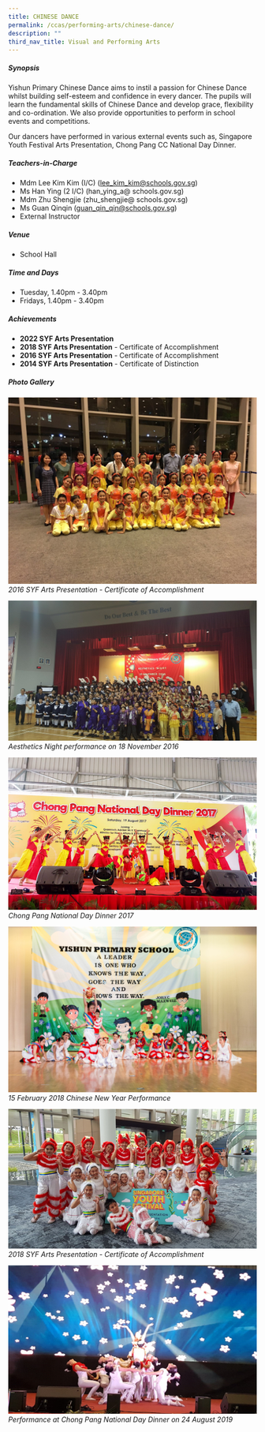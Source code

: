 ```yaml
---
title: CHINESE DANCE
permalink: /ccas/performing-arts/chinese-dance/
description: ""
third_nav_title: Visual and Performing Arts
---
```

##### **Synopsis**
Yishun Primary Chinese Dance aims to instil a passion for Chinese Dance whilst building self-esteem and confidence in every dancer. The pupils will learn the fundamental skills of Chinese Dance and develop grace, flexibility and co-ordination. We also provide opportunities to perform in school events and competitions.

Our dancers have performed in various external events such as, Singapore Youth Festival Arts Presentation, Chong Pang CC National Day Dinner.

##### **Teachers-in-Charge**
* Mdm Lee Kim Kim (I/C) (lee_kim_kim@schools.gov.sg)
* Ms Han Ying (2 I/C) (han_ying_a@ schools.gov.sg)
* Mdm Zhu Shengjie (zhu_shengjie@ schools.gov.sg)
* Ms Guan Qinqin (guan_qin_qin@schools.gov.sg)
* External Instructor

##### **Venue**
* School Hall

##### **Time and Days**
* Tuesday, 1.40pm - 3.40pm
* Fridays, 1.40pm - 3.40pm

##### **Achievements**
* **2022 SYF Arts Presentation**
* **2018 SYF Arts Presentation** - Certificate of Accomplishment
* **2016 SYF Arts Presentation** - Certificate of Accomplishment
* **2014 SYF Arts Presentation** - Certificate of Distinction

##### **Photo Gallery**
![](/images/CCAs/Chinese%20Dance/2017ChineseDance_1.jpg)
*2016 SYF Arts Presentation - Certificate of Accomplishment*

![](/images/CCAs/Chinese%20Dance/2017ChineseDance_3.jpg)
*Aesthetics Night performance on 18 November 2016*

![](/images/CCAs/Chinese%20Dance/CL_Dance2017.jpg)
*Chong Pang National Day Dinner 2017*

![](/images/CCAs/Chinese%20Dance/2018%20CNY2.jpg)
*15 February 2018 Chinese New Year Performance*

![](/images/CCAs/Chinese%20Dance/2018%20Chinese%20Dance%201.png)
*2018 SYF Arts Presentation - Certificate of Accomplishment*

![](/images/CCAs/Chinese%20Dance/chinese%20dance%20t1%202020.jpg)
*Performance at Chong Pang National Day Dinner on 24 August 2019*